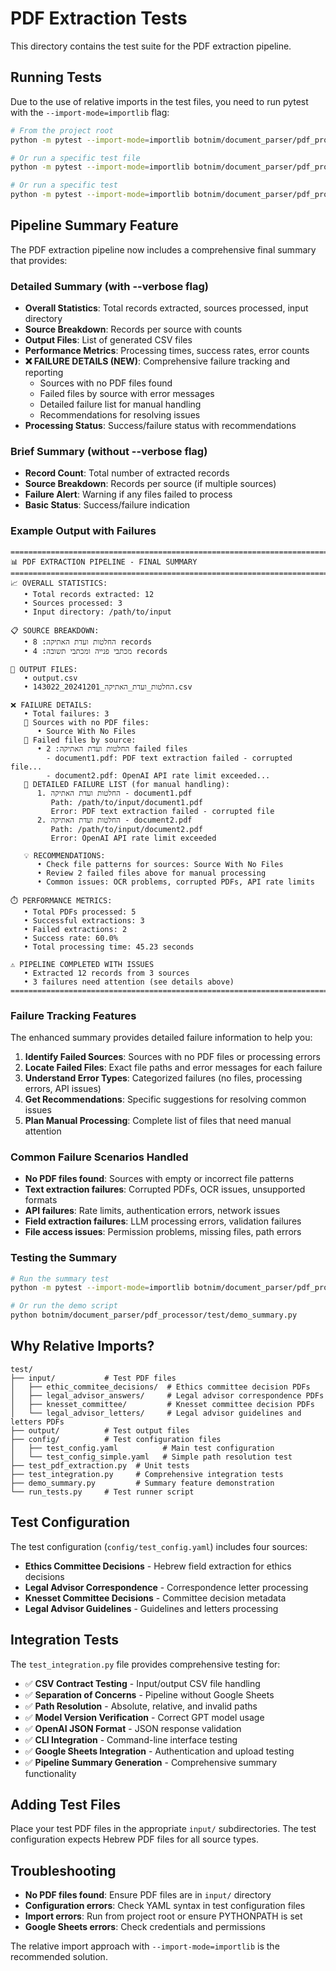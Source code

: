 # PDF Extraction Tests

This directory contains the test suite for the PDF extraction pipeline.

## Running Tests

Due to the use of relative imports in the test files, you need to run pytest with the `--import-mode=importlib` flag:

```bash
# From the project root
python -m pytest --import-mode=importlib botnim/document_parser/pdf_processor/test/

# Or run a specific test file
python -m pytest --import-mode=importlib botnim/document_parser/pdf_processor/test/test_field_extraction.py

# Or run a specific test
python -m pytest --import-mode=importlib botnim/document_parser/pdf_processor/test/test_field_extraction.py::TestFieldExtraction::test_build_extraction_schema
```

## Pipeline Summary Feature

The PDF extraction pipeline now includes a comprehensive final summary that provides:

### **Detailed Summary (with --verbose flag)**
- **Overall Statistics**: Total records extracted, sources processed, input directory
- **Source Breakdown**: Records per source with counts
- **Output Files**: List of generated CSV files
- **Performance Metrics**: Processing times, success rates, error counts
- **❌ FAILURE DETAILS (NEW)**: Comprehensive failure tracking and reporting
  - Sources with no PDF files found
  - Failed files by source with error messages
  - Detailed failure list for manual handling
  - Recommendations for resolving issues
- **Processing Status**: Success/failure status with recommendations

### **Brief Summary (without --verbose flag)**
- **Record Count**: Total number of extracted records
- **Source Breakdown**: Records per source (if multiple sources)
- **Failure Alert**: Warning if any files failed to process
- **Basic Status**: Success/failure indication

### **Example Output with Failures**
```
================================================================================
📊 PDF EXTRACTION PIPELINE - FINAL SUMMARY
================================================================================
📈 OVERALL STATISTICS:
   • Total records extracted: 12
   • Sources processed: 3
   • Input directory: /path/to/input

📋 SOURCE BREAKDOWN:
   • החלטות ועדת האתיקה: 8 records
   • מכתבי פנייה ומכתבי תשובה: 4 records

📁 OUTPUT FILES:
   • output.csv
   • החלטות_ועדת_האתיקה_20241201_143022.csv

❌ FAILURE DETAILS:
   • Total failures: 3
   📂 Sources with no PDF files:
      • Source With No Files
   📄 Failed files by source:
      • החלטות ועדת האתיקה: 2 failed files
        - document1.pdf: PDF text extraction failed - corrupted file...
        - document2.pdf: OpenAI API rate limit exceeded...
   🔧 DETAILED FAILURE LIST (for manual handling):
      1. החלטות ועדת האתיקה - document1.pdf
         Path: /path/to/input/document1.pdf
         Error: PDF text extraction failed - corrupted file
      2. החלטות ועדת האתיקה - document2.pdf
         Path: /path/to/input/document2.pdf
         Error: OpenAI API rate limit exceeded

   💡 RECOMMENDATIONS:
      • Check file patterns for sources: Source With No Files
      • Review 2 failed files above for manual processing
      • Common issues: OCR problems, corrupted PDFs, API rate limits

⏱️ PERFORMANCE METRICS:
   • Total PDFs processed: 5
   • Successful extractions: 3
   • Failed extractions: 2
   • Success rate: 60.0%
   • Total processing time: 45.23 seconds

⚠️ PIPELINE COMPLETED WITH ISSUES
   • Extracted 12 records from 3 sources
   • 3 failures need attention (see details above)
================================================================================
```

### **Failure Tracking Features**
The enhanced summary provides detailed failure information to help you:

1. **Identify Failed Sources**: Sources with no PDF files or processing errors
2. **Locate Failed Files**: Exact file paths and error messages for each failure
3. **Understand Error Types**: Categorized failures (no files, processing errors, API issues)
4. **Get Recommendations**: Specific suggestions for resolving common issues
5. **Plan Manual Processing**: Complete list of files that need manual attention

### **Common Failure Scenarios Handled**
- **No PDF files found**: Sources with empty or incorrect file patterns
- **Text extraction failures**: Corrupted PDFs, OCR issues, unsupported formats
- **API failures**: Rate limits, authentication errors, network issues
- **Field extraction failures**: LLM processing errors, validation failures
- **File access issues**: Permission problems, missing files, path errors

### **Testing the Summary**
```bash
# Run the summary test
python -m pytest --import-mode=importlib botnim/document_parser/pdf_processor/test/test_integration.py::PDFExtractionIntegrationTest::test_pipeline_summary_generation

# Or run the demo script
python botnim/document_parser/pdf_processor/test/demo_summary.py
```

## Why Relative Imports?

```
test/
├── input/           # Test PDF files
│   ├── ethic_commitee_decisions/  # Ethics committee decision PDFs
│   ├── legal_advisor_answers/     # Legal advisor correspondence PDFs
│   ├── knesset_committee/         # Knesset committee decision PDFs
│   └── legal_advisor_letters/     # Legal advisor guidelines and letters PDFs
├── output/          # Test output files
├── config/          # Test configuration files
│   ├── test_config.yaml          # Main test configuration
│   └── test_config_simple.yaml   # Simple path resolution test
├── test_pdf_extraction.py  # Unit tests
├── test_integration.py     # Comprehensive integration tests
├── demo_summary.py         # Summary feature demonstration
└── run_tests.py     # Test runner script
```

## Test Configuration

The test configuration (`config/test_config.yaml`) includes four sources:
- **Ethics Committee Decisions** - Hebrew field extraction for ethics decisions
- **Legal Advisor Correspondence** - Correspondence letter processing
- **Knesset Committee Decisions** - Committee decision metadata
- **Legal Advisor Guidelines** - Guidelines and letters processing

## Integration Tests

The `test_integration.py` file provides comprehensive testing for:

- ✅ **CSV Contract Testing** - Input/output CSV file handling
- ✅ **Separation of Concerns** - Pipeline without Google Sheets
- ✅ **Path Resolution** - Absolute, relative, and invalid paths
- ✅ **Model Version Verification** - Correct GPT model usage
- ✅ **OpenAI JSON Format** - JSON response validation
- ✅ **CLI Integration** - Command-line interface testing
- ✅ **Google Sheets Integration** - Authentication and upload testing
- ✅ **Pipeline Summary Generation** - Comprehensive summary functionality

## Adding Test Files

Place your test PDF files in the appropriate `input/` subdirectories. The test configuration expects Hebrew PDF files for all source types.

## Troubleshooting

- **No PDF files found**: Ensure PDF files are in `input/` directory
- **Configuration errors**: Check YAML syntax in test configuration files
- **Import errors**: Run from project root or ensure PYTHONPATH is set
- **Google Sheets errors**: Check credentials and permissions

The relative import approach with `--import-mode=importlib` is the recommended solution. 